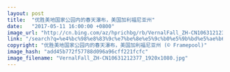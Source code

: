 ```yaml
---
layout: post
title:  "优胜美地国家公园内的春天瀑布，美国加利福尼亚州"
date:   "2017-05-11 16:00:00 +0800"
image_url: "http://cn.bing.com/az/hprichbg/rb/VernalFall_ZH-CN10631212377_1920x1080.jpg"
link: "/search?q=%e4%bc%98%e8%83%9c%e7%be%8e%e5%9c%b0%e5%9b%bd%e5%ae%b6%e5%85%ac%e5%9b%ad&form=hpcapt&mkt=zh-cn"
copyright: "优胜美地国家公园内的春天瀑布，美国加利福尼亚州 (© Framepool)"
image_hash: "add45b772f57788d096a96cff221fcfc"
image_filename: "VernalFall_ZH-CN10631212377_1920x1080.jpg"
---
```

